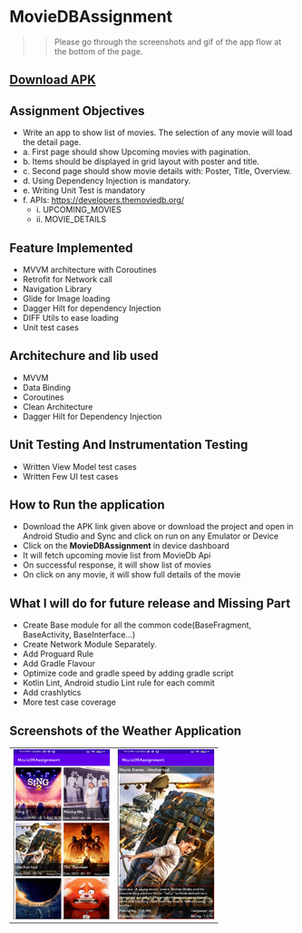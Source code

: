 # MovieDBAssignment

>> Please go through the screenshots and gif of the app flow at the bottom of the page.

## [Download APK](https://github.com/dev-spm/MovieDBAssignment/blob/master/screenshot/movieDb.apk)

## Assignment Objectives
- Write an app to show list of movies. The selection of any movie will load
the detail page.
- a. First page should show Upcoming movies with pagination.
- b. Items should be displayed in grid layout with poster and title.
- c. Second page should show movie details with: Poster, Title,
Overview.
- d. Using Dependency Injection is mandatory.
- e. Writing Unit Test is mandatory
- f. APIs: https://developers.themoviedb.org/
    - i. UPCOMING_MOVIES
    - ii. MOVIE_DETAILS

## Feature Implemented
- MVVM architecture with Coroutines
- Retrofit for Network call
- Navigation Library
- Glide for Image loading
- Dagger Hilt for dependency Injection
- DIFF Utils to ease loading
- Unit test cases

## Architechure and lib used
- MVVM
- Data Binding
- Coroutines
- Clean Architecture
- Dagger Hilt for Dependency Injection

## Unit Testing And Instrumentation Testing
- Written View Model test cases
- Written Few UI test cases

## How to Run the application
- Download the APK link given above or download the project and open in Android Studio and Sync and click on run on any Emulator or Device
- Click on the **MovieDBAssignment** in device dashboard
- It will fetch upcoming movie list from MovieDb Api
- On successful response, it will show list of movies
- On click on any movie, it will show full details of the movie


## What I will do for future release and Missing Part 
- Create Base module for all the common code(BaseFragment, BaseActivity, BaseInterface...)
- Create Network Module Separately.
- Add Proguard Rule
- Add Gradle Flavour
- Optimize code and gradle speed by adding gradle script
- Kotlin Lint, Android studio Lint rule for each commit
- Add crashlytics
- More test case coverage

## Screenshots of the Weather Application
<table>
    <tr>
        <td>
            <img src="https://github.com/dev-spm/MovieDBAssignment/blob/master/screenshot/screenshot1.png" width="170" height="300" />
        </td>
        <td>
            <img src="https://github.com/dev-spm/MovieDBAssignment/blob/master/screenshot/screenshot2.png" width="170" height="300"/>
        </td>
    </tr>
</table> 
